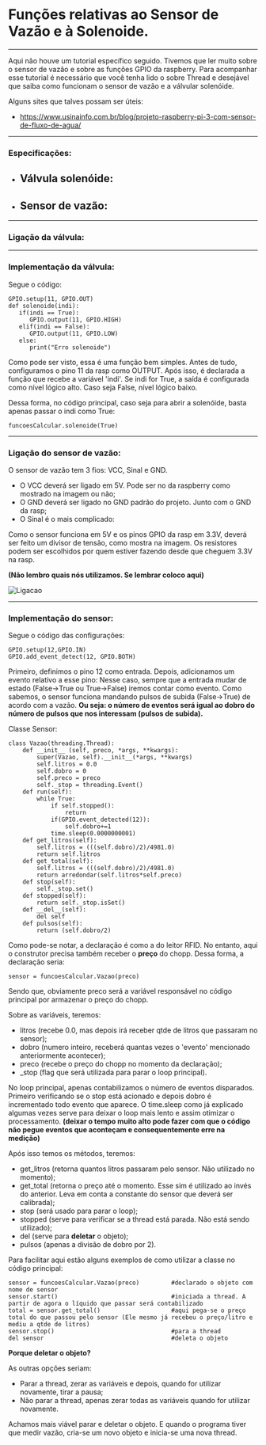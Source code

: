 # Funções relativas ao Sensor de Vazão e à Solenoide. 

---

Aqui não houve um tutorial específico seguido. Tivemos que ler muito sobre o sensor de vazão e sobre as funções GPIO da raspberry.
Para acompanhar esse tutorial é necessário que você tenha lido o sobre Thread e desejável que saiba como funcionam o sensor de vazão e a válvular solenóide.

Alguns sites que talves possam ser úteis:

- https://www.usinainfo.com.br/blog/projeto-raspberry-pi-3-com-sensor-de-fluxo-de-agua/

---

### Especificações:

- Válvula solenóide:
    - 

- Sensor de vazão: 
    - 

---

### Ligação da válvula: 




---

### Implementação da válvula: 

Segue o código: 

~~~python3
GPIO.setup(11, GPIO.OUT)
def solenoide(indi):
   if(indi == True):
      GPIO.output(11, GPIO.HIGH)
   elif(indi == False):
      GPIO.output(11, GPIO.LOW)
   else:
      print("Erro solenoide")
~~~

Como pode ser visto, essa é uma função bem simples. Antes de tudo, configuramos o pino 11 da rasp como OUTPUT.
Após isso, é declarada a função que recebe a variável 'indi'. Se indi for True, a saída é configurada como nível lógico alto. Caso seja False, nível lógico baixo.

Dessa forma, no código principal, caso seja para abrir a solenóide, basta apenas passar o indi como True:
~~~python3
funcoesCalcular.solenoide(True)
~~~

---

### Ligação do sensor de vazão:

O sensor de vazão tem 3 fios: VCC, Sinal e GND.

- O VCC deverá ser ligado em 5V. Pode ser no da raspberry como mostrado na imagem ou não;
- O GND deverá ser ligado no GND padrão do projeto. Junto com o GND da rasp;
- O Sinal é o mais complicado:

Como o sensor funciona em 5V e os pinos GPIO da rasp em 3.3V, deverá ser feito um divisor de tensão, como mostra na imagem. Os resistores podem ser escolhidos por quem estiver fazendo desde que cheguem 3.3V na rasp.

**(Não lembro quais nós utilizamos. Se lembrar coloco aqui)**

![Ligacao](https://www.usinainfo.com.br/blog/wp-content/uploads/2017/12/Fluxo.jpg)


---


### Implementação do sensor:

Segue o código das configurações:

~~~python3
GPIO.setup(12,GPIO.IN)
GPIO.add_event_detect(12, GPIO.BOTH)
~~~

Primeiro, definimos o pino 12 como entrada. Depois, adicionamos um evento relativo a esse pino: Nesse caso, sempre que a entrada mudar de estado (False->True ou True->False) iremos contar como evento.
Como sabemos, o sensor funciona mandando pulsos de subida (False->True) de acordo com a vazão. **Ou seja: o número de eventos será igual ao dobro do número de pulsos que nos interessam (pulsos de subida).** 

Classe Sensor:

~~~python3
class Vazao(threading.Thread):
	def __init__ (self, preco, *args, **kwargs):
		super(Vazao, self).__init__(*args, **kwargs)
		self.litros = 0.0
		self.dobro = 0
		self.preco = preco
		self._stop = threading.Event()
	def run(self):
		while True:
			if self.stopped():
				return
			if(GPIO.event_detected(12)):
				self.dobro+=1
			time.sleep(0.0000000001)
	def get_litros(self):
		self.litros = (((self.dobro)/2)/4981.0)
		return self.litros
	def get_total(self):
		self.litros = (((self.dobro)/2)/4981.0)
		return arredondar(self.litros*self.preco)
	def stop(self):
		self._stop.set()
	def stopped(self):
		return self._stop.isSet()
	def __del__(self):
		del self
	def pulsos(self):
		return (self.dobro/2)
~~~

Como pode-se notar, a declaração é como a do leitor RFID. No entanto, aqui o construtor precisa também receber o **preço** do chopp. Dessa forma, a declaração seria:
~~~python3
sensor = funcoesCalcular.Vazao(preco)
~~~

Sendo que, obviamente preco será a variável responsável no código principal por armazenar o preço do chopp.

Sobre as variáveis, teremos:
- litros (recebe 0.0, mas depois irá receber qtde de litros que passaram no sensor);
- dobro (numero inteiro, receberá quantas vezes o 'evento' mencionado anteriormente acontecer);
- preco (recebe o preço do chopp no momento da declaração);
- _stop (flag que será utilizada para parar o loop principal).

No loop principal, apenas contabilizamos o número de eventos disparados. Primeiro verificando se o stop está acionado e depois dobro é incrementado todo evento que aparece. O time.sleep como já explicado algumas vezes serve para deixar o loop mais lento e assim otimizar o processamento. **(deixar o tempo muito alto pode fazer com que o código não pegue eventos que aconteçam e consequentemente erre na medição)**

Após isso temos os métodos, teremos:
- get_litros (retorna quantos litros passaram pelo sensor. Não utilizado no momento);
- get_total (retorna o preço até o momento. Esse sim é utilizado ao invés do anterior. Leva em conta a constante do sensor que deverá ser calibrada);
- stop (será usado para parar o loop);
- stopped (serve para verificar se a thread está parada. Não está sendo utilizado);
- del (serve para **deletar** o objeto);
- pulsos (apenas a divisão de dobro por 2).

Para facilitar aqui estão alguns exemplos de como utilizar a classe no código principal:

~~~python3
sensor = funcoesCalcular.Vazao(preco)         #declarado o objeto com nome de sensor
sensor.start()                                #iniciada a thread. A partir de agora o líquido que passar será contabilizado
total = sensor.get_total()                    #aqui pega-se o preço total do que passou pelo sensor (Ele mesmo já recebeu o preço/litro e mediu a qtde de litros)
sensor.stop()                                 #para a thread
del sensor                                    #deleta o objeto
~~~

**Porque deletar o objeto?**

As outras opções seriam:

- Parar a thread, zerar as variáveis e depois, quando for utilizar novamente, tirar a pausa;
- Não parar a thread, apenas zerar todas as variáveis quando for utilizar novamente.

Achamos mais viável parar e deletar o objeto. E quando o programa tiver que medir vazão, cria-se um novo objeto e inicia-se uma nova thread.
